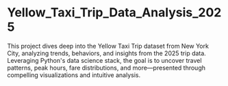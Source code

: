 # Yellow_Taxi_Trip_Data_Analysis_2025
This project dives deep into the Yellow Taxi Trip dataset from New York City, analyzing trends, behaviors, and insights from the 2025 trip data. Leveraging Python's data science stack, the goal is to uncover travel patterns, peak hours, fare distributions, and more—presented through compelling visualizations and intuitive analysis.
